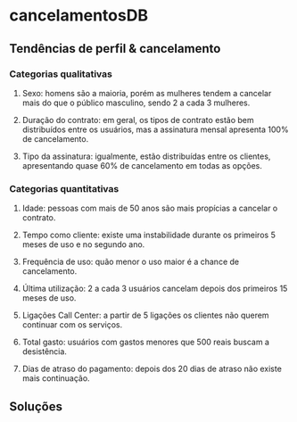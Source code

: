 # cancelamentosDB

## Tendências de perfil & **cancelamento**

### Categorias qualitativas

1) Sexo: homens são a maioria, porém as mulheres tendem a cancelar mais do que  o público masculino, sendo 2 a cada 3 mulheres.

2) Duração do contrato: em geral, os tipos de contrato estão bem distribuídos entre os usuários, mas a assinatura mensal apresenta 100% de cancelamento.

3) Tipo da assinatura: igualmente, estão distribuídas entre os clientes, apresentando quase 60% de cancelamento em todas as opções.

### Categorias quantitativas

1) Idade: pessoas com mais de 50 anos são mais propícias a cancelar o contrato.

2) Tempo como cliente: existe uma instabilidade durante os primeiros 5 meses de uso e no segundo ano.

3) Frequência de uso: quão menor o uso maior é a chance de cancelamento.

4) Última utilização: 2 a cada 3 usuários cancelam depois dos primeiros 15 meses de uso.

5) Ligações Call Center: a partir de 5 ligações os clientes não querem continuar com os serviços.

6) Total gasto: usuários com gastos menores que 500 reais buscam a desistência.

7) Dias de atraso do pagamento: depois dos 20 dias de atraso não existe mais continuação.

## Soluções
